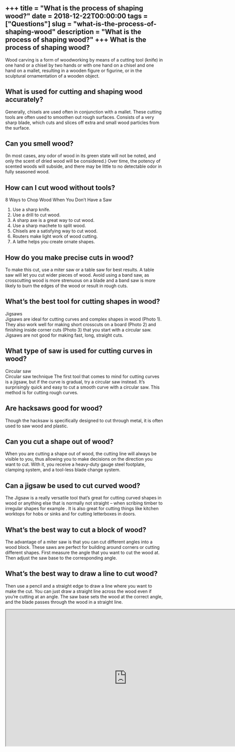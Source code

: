 +++
title = "What is the process of shaping wood?"
date = 2018-12-22T00:00:00
tags = ["Questions"]
slug = "what-is-the-process-of-shaping-wood"
description = "What is the process of shaping wood?"
+++
What is the process of shaping wood?
------------------------------------

Wood carving is a form of woodworking by means of a cutting tool (knife) in one hand or a chisel by two hands or with one hand on a chisel and one hand on a mallet, resulting in a wooden figure or figurine, or in the sculptural ornamentation of a wooden object.

What is used for cutting and shaping wood accurately?
-----------------------------------------------------

Generally, chisels are used often in conjunction with a mallet. These cutting tools are often used to smoothen out rough surfaces. Consists of a very sharp blade, which cuts and slices off extra and small wood particles from the surface.

Can you smell wood?
-------------------

(In most cases, any odor of wood in its green state will not be noted, and only the scent of dried wood will be considered.) Over time, the potency of scented woods will subside, and there may be little to no detectable odor in fully seasoned wood.

How can I cut wood without tools?
---------------------------------

8 Ways to Chop Wood When You Don’t Have a Saw

1. Use a sharp knife.
2. Use a drill to cut wood.
3. A sharp axe is a great way to cut wood.
4. Use a sharp machete to split wood.
5. Chisels are a satisfying way to cut wood.
6. Routers make light work of wood cutting.
7. A lathe helps you create ornate shapes.

How do you make precise cuts in wood?
-------------------------------------

To make this cut, use a miter saw or a table saw for best results. A table saw will let you cut wider pieces of wood. Avoid using a band saw, as crosscutting wood is more strenuous on a blade and a band saw is more likely to burn the edges of the wood or result in rough cuts.

What’s the best tool for cutting shapes in wood?
------------------------------------------------

Jigsaws  
Jigsaws are ideal for cutting curves and complex shapes in wood (Photo 1). They also work well for making short crosscuts on a board (Photo 2) and finishing inside corner cuts (Photo 3) that you start with a circular saw. Jigsaws are not good for making fast, long, straight cuts.

What type of saw is used for cutting curves in wood?
----------------------------------------------------

Circular saw  
Circular saw technique The first tool that comes to mind for cutting curves is a jigsaw, but if the curve is gradual, try a circular saw instead. It’s surprisingly quick and easy to cut a smooth curve with a circular saw. This method is for cutting rough curves.

Are hacksaws good for wood?
---------------------------

Though the hacksaw is specifically designed to cut through metal, it is often used to saw wood and plastic.

Can you cut a shape out of wood?
--------------------------------

When you are cutting a shape out of wood, the cutting line will always be visible to you, thus allowing you to make decisions on the direction you want to cut. With it, you receive a heavy-duty gauge steel footplate, clamping system, and a tool-less blade change system.

Can a jigsaw be used to cut curved wood?
----------------------------------------

The Jigsaw is a really versatile tool that’s great for cutting curved shapes in wood or anything else that is normally not straight – when scribing timber to irregular shapes for example . It is also great for cutting things like kitchen worktops for hobs or sinks and for cutting letterboxes in doors.

What’s the best way to cut a block of wood?
-------------------------------------------

The advantage of a miter saw is that you can cut different angles into a wood block. These saws are perfect for building around corners or cutting different shapes. First measure the angle that you want to cut the wood at. Then adjust the saw base to the corresponding angle.

What’s the best way to draw a line to cut wood?
-----------------------------------------------

Then use a pencil and a straight edge to draw a line where you want to make the cut. You can just draw a straight line across the wood even if you’re cutting at an angle. The saw base sets the wood at the correct angle, and the blade passes through the wood in a straight line.

<iframe allow="accelerometer; autoplay; clipboard-write; encrypted-media; gyroscope; picture-in-picture" allowfullscreen="" class="__youtube_prefs__  epyt-is-override  no-lazyload" data-no-lazy="1" data-origheight="433" data-origwidth="770" data-skipgform_ajax_framebjll="" height="433" id="_ytid_39811" loading="lazy" src="https://www.youtube.com/embed/MVS89KUylKc?enablejsapi=1&autoplay=0&cc_load_policy=0&cc_lang_pref=&iv_load_policy=1&loop=0&modestbranding=0&rel=1&fs=1&playsinline=0&autohide=2&theme=dark&color=red&controls=1&" title="YouTube player" width="770"></iframe>